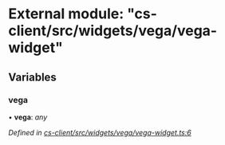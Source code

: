 # External module: "cs-client/src/widgets/vega/vega-widget"

## Variables

###  vega

• **vega**: *any*

*Defined in [cs-client/src/widgets/vega/vega-widget.ts:6](https://github.com/TNOCS/csnext/blob/38d1409e/packages/cs-client/src/widgets/vega/vega-widget.ts#L6)*
